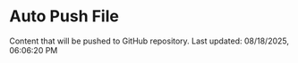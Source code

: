 # Auto Push File

Content that will be pushed to GitHub repository.
Last updated: 08/18/2025, 06:06:20 PM